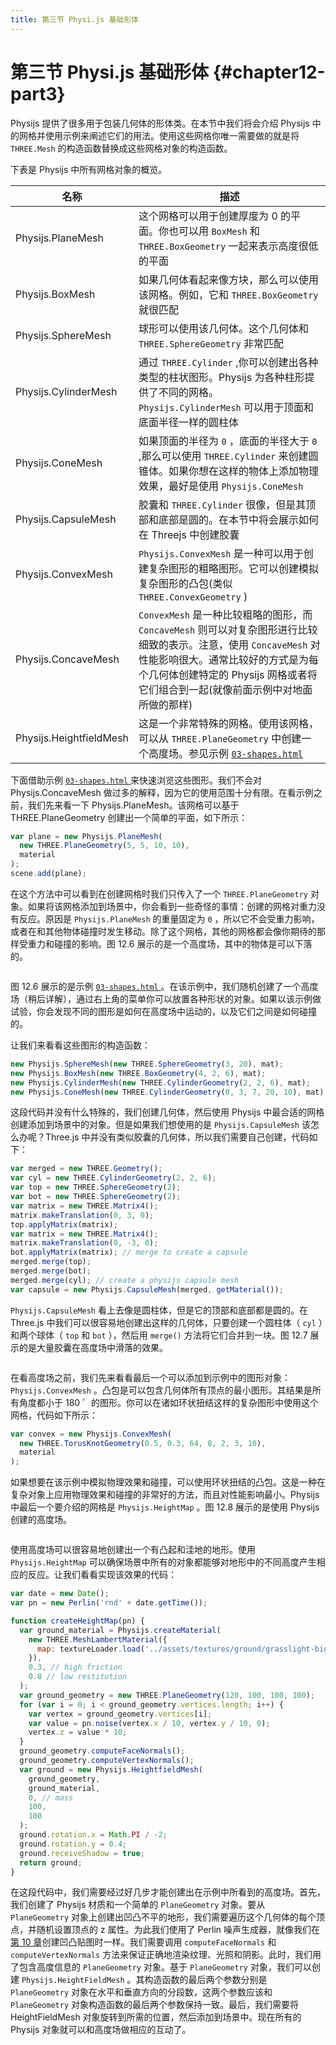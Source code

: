 ```yaml
---
title: 第三节 Physi.js 基础形体
---
```

# 第三节 Physi.js 基础形体 {#chapter12-part3}

Physijs 提供了很多用于包装几何体的形体类。在本节中我们将会介绍 Physijs 中的网格并使用示例来阐述它们的用法。使用这些网格你唯一需要做的就是将 `THREE.Mesh` 的构造函数替换成这些网格对象的构造函数。

下表是 Physijs 中所有网格对象的概览。

| 名称 | 描述 |
| --- | --- |
| Physijs.PlaneMesh | 这个网格可以用于创建厚度为 0 的平面。你也可以用 `BoxMesh` 和 `THREE.BoxGeometry` 一起来表示高度很低的平面 |
| Physijs.BoxMesh | 如果几何体看起来像方块，那么可以使用该网格。例如，它和 `THREE.BoxGeometry` 就很匹配 |
| Physijs.SphereMesh | 球形可以使用该几何体。这个几何体和 `THREE.SphereGeometry` 非常匹配 |
| Physijs.CylinderMesh | 通过 `THREE.Cylinder` ,你可以创建出各种类型的柱状图形。Physijs 为各种柱形提供了不同的网格。 `Physijs.CylinderMesh` 可以用于顶面和底面半径一样的圆柱体 |
| Physijs.ConeMesh | 如果顶面的半径为 `0` ，底面的半径大于 `0` ,那么可以使用 `THREE.Cylinder` 来创建圆锥体。如果你想在这样的物体上添加物理效果，最好是使用 `Physijs.ConeMesh` |
| Physijs.CapsuleMesh | 胶囊和 `THREE.Cylinder` 很像，但是其顶部和底部是圆的。在本节中将会展示如何在 Threejs 中创建胶囊 |
| Physijs.ConvexMesh | `Physijs.ConvexMesh` 是一种可以用于创建复杂图形的粗略图形。它可以创建模拟复杂图形的凸包(类似 `THREE.ConvexGeometry` ) |
| Physijs.ConcaveMesh | `ConvexMesh` 是一种比较粗略的图形，而 `ConcaveMesh` 则可以对复杂图形进行比较细致的表示。注意，使用 `ConcaveMesh` 对性能影响很大。通常比较好的方式是为每个几何体创建特定的 Physijs 网格或者将它们组合到一起(就像前面示例中对地面所做的那样) |
| Physijs.HeightfieldMesh | 这是一个非常特殊的网格。使用该网格，可以从 `THREE.PlaneGeometry` 中创建一个高度场。参见示例 [ `03-shapes.html` ](/example/chapter12/03-shapes) |

下面借助示例 [ `03-shapes.html` ](/example/chapter12/03-shapes) 来快速浏览这些图形。我们不会对 Physijs.ConcaveMesh 做过多的解释，因为它的使用范围十分有限。在看示例之前，我们先来看一下 Physijs.PlaneMesh。该网格可以基于 THREE.PlaneGeometry 创建出一个简单的平面，如下所示：

```js
var plane = new Physijs.PlaneMesh(
  new THREE.PlaneGeometry(5, 5, 10, 10),
  material
);
scene.add(plane);
```

在这个方法中可以看到在创建网格时我们只传入了一个 `THREE.PlaneGeometry` 对象。如果将该网格添加到场景中，你会看到一些奇怪的事情：创建的网格对重力没有反应。原因是 `Physijs.PlaneMesh` 的重量固定为 `0` ，所以它不会受重力影响，或者在和其他物体碰撞时发生移动。除了这个网格，其他的网格都会像你期待的那样受重力和碰撞的影响。图 12.6 展示的是一个高度场，其中的物体是可以下落的。

<Image :index="6" />

图 12.6 展示的是示例 [ `03-shapes.html` ](/example/chapter12/03-shapes) 。在该示例中，我们随机创建了一个高度场（稍后详解），通过右上角的菜单你可以放置各种形状的对象。如果以该示例做试验，你会发现不同的图形是如何在高度场中运动的，以及它们之间是如何碰撞的。

让我们来看看这些图形的构造函数：

```js
new Physijs.SphereMesh(new THREE.SphereGeometry(3, 20), mat);
new Physijs.BoxMesh(new THREE.BoxGeometry(4, 2, 6), mat);
new Physijs.CylinderMesh(new THREE.CylinderGeometry(2, 2, 6), mat);
new Physijs.ConeMesh(new THREE.CylinderGeometry(0, 3, 7, 20, 10), mat);
```

这段代码并没有什么特殊的，我们创建几何体，然后使用 Physijs 中最合适的网格创建添加到场景中的对象。但是如果我们想使用的是 `Physijs.CapsuleMesh` 该怎么办呢？Three.js 中并没有类似胶囊的几何体，所以我们需要自己创建，代码如下：

```js
var merged = new THREE.Geometry();
var cyl = new THREE.CylinderGeometry(2, 2, 6);
var top = new THREE.SphereGeometry(2);
var bot = new THREE.SphereGeometry(2);
var matrix = new THREE.Matrix4();
matrix.makeTranslation(0, 3, 0);
top.applyMatrix(matrix);
var matrix = new THREE.Matrix4();
matrix.makeTranslation(0, -3, 0);
bot.applyMatrix(matrix); // merge to create a capsule
merged.merge(top);
merged.merge(bot);
merged.merge(cyl); // create a physijs capsule mesh
var capsule = new Physijs.CapsuleMesh(merged, getMaterial());
```

`Physijs.CapsuleMesh` 看上去像是圆柱体，但是它的顶部和底部都是圆的。在 Three.js 中我们可以很容易地创建出这样的几何体，只要创建一个圆柱体（ `cyl` ）和两个球体（ `top` 和 `bot` ），然后用 `merge()` 方法将它们合并到一块。图 12.7 展示的是大量胶囊在高度场中滑落的效果。

<Image :index="7" />

在看高度场之前，我们先来看看最后一个可以添加到示例中的图形对象： `Physijs.ConvexMesh` 。凸包是可以包含几何体所有顶点的最小图形。其结果是所有角度都小于 180 ゜的图形。你可以在诸如环状扭结这样的复杂图形中使用这个网格，代码如下所示：

```js
var convex = new Physijs.ConvexMesh(
  new THREE.TorusKnotGeometry(0.5, 0.3, 64, 8, 2, 3, 10),
  material
);
```

如果想要在该示例中模拟物理效果和碰撞，可以使用环状扭结的凸包。这是一种在复杂对象上应用物理效果和碰撞的非常好的方法，而且对性能影响最小。Physijs 中最后一个要介绍的网格是 `Physijs.HeightMap` 。图 12.8 展示的是使用 Physijs 创建的高度场。

<Image :index="8" />

使用高度场可以很容易地创建出一个有凸起和洼地的地形。使用 `Physijs.HeightMap` 可以确保场景中所有的对象都能够对地形中的不同高度产生相应的反应。让我们看看实现该效果的代码：

```js
var date = new Date();
var pn = new Perlin('rnd' + date.getTime());

function createHeightMap(pn) {
  var ground_material = Physijs.createMaterial(
    new THREE.MeshLambertMaterial({
      map: textureLoader.load('../assets/textures/ground/grasslight-big.jpg'),
    }),
    0.3, // high friction
    0.8 // low restitution
  );
  var ground_geometry = new THREE.PlaneGeometry(120, 100, 100, 100);
  for (var i = 0; i < ground_geometry.vertices.length; i++) {
    var vertex = ground_geometry.vertices[i];
    var value = pn.noise(vertex.x / 10, vertex.y / 10, 0);
    vertex.z = value * 10;
  }
  ground_geometry.computeFaceNormals();
  ground_geometry.computeVertexNormals();
  var ground = new Physijs.HeightfieldMesh(
    ground_geometry,
    ground_material,
    0, // mass
    100,
    100
  );
  ground.rotation.x = Math.PI / -2;
  ground.rotation.y = 0.4;
  ground.receiveShadow = true;
  return ground;
}
```

在这段代码中，我们需要经过好几步才能创建出在示例中所看到的高度场。首先，我们创建了 Physijs 材质和一个简单的 `PlaneGeometry` 对象。要从 `PlaneGeometry` 对象上创建出凹凸不平的地形，我们需要遍历这个几何体的每个顶点，并随机设置顶点的 z 属性。为此我们使用了 Perlin 噪声生成器，就像我们在[第 10 章](/docs/chapter10/)创建凹凸贴图时一样。我们需要调用 `computeFaceNormals` 和 `computeVertexNormals` 方法来保证正确地渲染纹理、光照和阴影。此时，我们用了包含高度信息的 `PlaneGeometry` 对象。基于 `PlaneGeometry` 对象，我们可以创建 `Physijs.HeightFieldMesh` 。其构造函数的最后两个参数分别是 `PlaneGeometry` 对象在水平和垂直方向的分段数，这两个参数应该和 `PlaneGeometry` 对象构造函数的最后两个参数保持一致。最后，我们需要将 HeightFieldMesh 对象旋转到所需的位置，然后添加到场景中。现在所有的 Physijs 对象就可以和高度场做相应的互动了。
